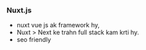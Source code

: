 ### Nuxt.js
- nuxt vue js ak framework hy,
- Nuxt > Next ke trahn full stack kam krti hy.
- seo friendly